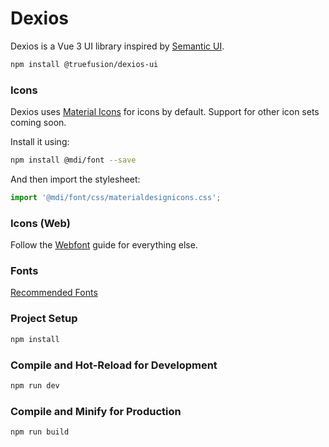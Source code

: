 # Dexios

Dexios is a Vue 3 UI library inspired by [Semantic UI](https://semantic-ui.com/).

```sh
npm install @truefusion/dexios-ui
```

### Icons

Dexios uses [Material Icons](https://materialdesignicons.com/) for icons by default.
Support for other icon sets coming soon.

Install it using:
```sh
npm install @mdi/font --save
```

And then import the stylesheet:
```js
import '@mdi/font/css/materialdesignicons.css';
```

### Icons (Web)

Follow the [Webfont](https://dev.materialdesignicons.com/getting-started/webfont) guide for everything else.

### Fonts

[Recommended Fonts](https://fonts.google.com/share?selection.family=Inter|Poppins|Source+Sans+Pro)

### Project Setup

```sh
npm install
```

### Compile and Hot-Reload for Development

```sh
npm run dev
```

### Compile and Minify for Production

```sh
npm run build
```
